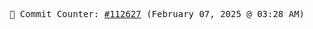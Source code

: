 <p align="center">
    <samp>
        📮 Commit Counter: <a href="https://github.com/Javascript-void0/Javascript-void0/commits/main">#112627</a> (February 07, 2025 @ 03:28 AM)
    </samp>
</p>